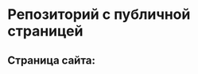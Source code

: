 # Репозиторий с публичной страницей
## Страница сайта:
<!--Здесь будес ссылка на публичную страцицу-->